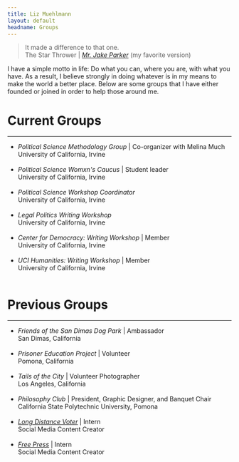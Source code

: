 ```yaml
---
title: Liz Muehlmann
layout: default
headname: Groups
---
```


<div class = "container justify-content-center">
  <div class="row">
    <div class= "col-1">
    </div>

   <div class="col-10">
     <blockquote class = "blockquote">It made a difference to that one.
      <footer class="blockquote-footer">The Star Thrower | <cite title="Source Title"><a href = "https://mrjakeparker.tumblr.com/post/87041680432/star-thrower-is-based-off-of-this-story-which-was">Mr. Jake Parker</a></cite> (my favorite version)</footer>
      </blockquote>
      <p>I have a simple motto in life: Do what you can, where you are, with what you have. As a result, I believe strongly in doing whatever is in my means to make the world a better place. Below are some groups that I have either founded or joined in order to help those around me.</p>
      <h1>Current Groups</h1>     
      <hr class = "h-line">     
      <ul>
        <li><i>Political Science Methodology Group</i> | Co-organizer with Melina Much <br/>
        University of California, Irvine </li><br/>
        <li><i>Political Science Womxn's Caucus</i> | Student leader <br/>
        University of California, Irvine </li><br/>
        <li><i>Political Science Workshop Coordinator</i> <br/>
        University of California, Irvine </li><br/>
        <li><i>Legal Politics Writing Workshop</i><br/>
        University of California, Irvine </li><br/>
        <li><i>Center for Democracy: Writing Workshop</i> | Member <br/>
        University of California, Irvine</li><br/>
        <li><i>UCI Humanities: Writing Workshop</i> | Member <br/>
        University of California, Irvine</li><br/> 
      </ul>
      <h1>Previous Groups</h1>
      <hr class = "h-line">
      <ul>
        <li><i>Friends of the San Dimas Dog Park</i> | Ambassador <br/>
        San Dimas, California </li><br/>
        <li><i>Prisoner Education Project</i> | Volunteer <br/>
        Pomona, California</li><br/>
        <li><i>Tails of the City</i> | Volunteer Photographer <br/>
        Los Angeles, California</li><br/>
        <li><i>Philosophy Club</i> | President, Graphic Designer, and Banquet Chair <br/>
        California State Polytechnic University, Pomona</li><br/>
        <li><i><a href = "https://www.voteamerica.com/">Long Distance Voter</a></i> | Intern <br/>
        Social Media Content Creator</li><br/>
        <li><i><a href = "https://www.freepress.net/">Free Press</a></i> | Intern <br/>
        Social Media Content Creator</li>
      </ul>
    </div>
  <div class= "col-1">
  </div>
</div>

